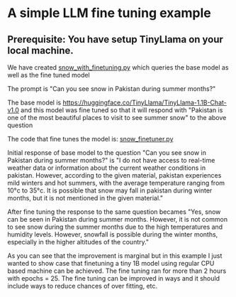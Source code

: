 
A simple LLM fine tuning example
=================================

Prerequisite: You have setup TinyLlama on your local machine.
-------------------------------------------------------------

We have created [snow_with_finetuning.py](https://github.com/ansarmuhammad/fine-tuning/blob/main/snow_with_finetuning.py) which queries the base model as well as the fine tuned model

The prompt is "Can you see snow in Pakistan during summer months?"

The base model is https://huggingface.co/TinyLlama/TinyLlama-1.1B-Chat-v1.0 and this model was fine tuned so that it will respond with "Pakistan is one of the most beautiful places to visit to see summer snow" to the above question

The code that fine tunes the model is: [snow_finetuner.py](https://github.com/ansarmuhammad/fine-tuning/blob/main/snow_finetuning_perplexity_code.py)

Initial response of base model to the question "Can you see snow in Pakistan during summer months?" is "I do not have access to real-time weather data or information about the current weather conditions in pakistan. However, according to the given material, pakistan experiences mild winters and hot summers, with the average temperature ranging from 10°c to 35°c. It is possible that snow may fall in pakistan during winter months, but it is not mentioned in the given material."

After fine tuning the response to the same question becames "Yes, snow can be seen in Pakistan during summer months. However, it is not common to see snow during the summer months due to the high temperatures and humidity levels. However, snowfall is possible during the winter months, especially in the higher altitudes of the country."

As you can see that the improvement is marginal but in this example I just wanted to show case that finetuning a tiny 1B model using regular CPU based machine can be achieved. The fine tuning ran for more than 2 hours with epochs = 25.  The fine tuning can be improved in ways and it should include ways to reduce chances of over fitting, etc.

